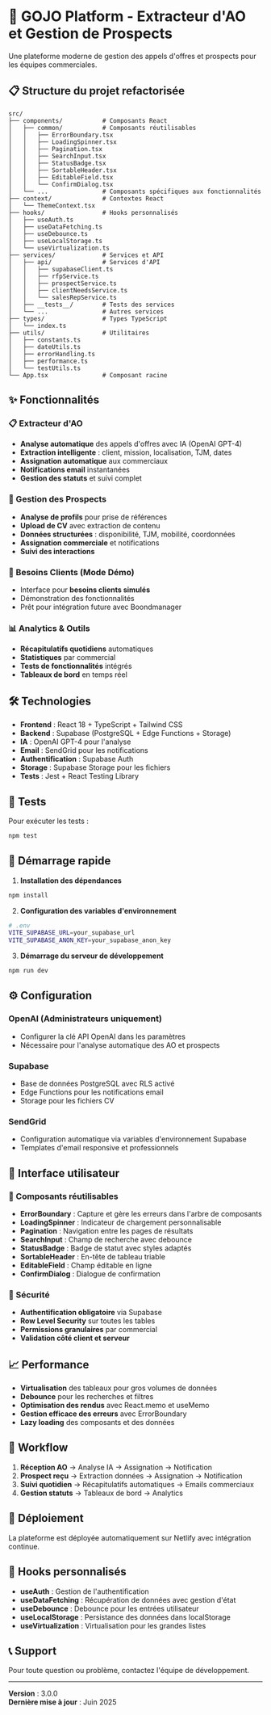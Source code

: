 # 🚀 GOJO Platform - Extracteur d'AO et Gestion de Prospects

Une plateforme moderne de gestion des appels d'offres et prospects pour les équipes commerciales.

## 📋 Structure du projet refactorisée

```
src/
├── components/           # Composants React
│   ├── common/           # Composants réutilisables
│   │   ├── ErrorBoundary.tsx
│   │   ├── LoadingSpinner.tsx
│   │   ├── Pagination.tsx
│   │   ├── SearchInput.tsx
│   │   ├── StatusBadge.tsx
│   │   ├── SortableHeader.tsx
│   │   ├── EditableField.tsx
│   │   └── ConfirmDialog.tsx
│   └── ...               # Composants spécifiques aux fonctionnalités
├── context/              # Contextes React
│   └── ThemeContext.tsx
├── hooks/                # Hooks personnalisés
│   ├── useAuth.ts
│   ├── useDataFetching.ts
│   ├── useDebounce.ts
│   ├── useLocalStorage.ts
│   └── useVirtualization.ts
├── services/             # Services et API
│   ├── api/              # Services d'API
│   │   ├── supabaseClient.ts
│   │   ├── rfpService.ts
│   │   ├── prospectService.ts
│   │   ├── clientNeedsService.ts
│   │   └── salesRepService.ts
│   ├── __tests__/        # Tests des services
│   └── ...               # Autres services
├── types/                # Types TypeScript
│   └── index.ts
├── utils/                # Utilitaires
│   ├── constants.ts
│   ├── dateUtils.ts
│   ├── errorHandling.ts
│   ├── performance.ts
│   └── testUtils.ts
└── App.tsx               # Composant racine
```

## ✨ Fonctionnalités

### 📋 Extracteur d'AO
- **Analyse automatique** des appels d'offres avec IA (OpenAI GPT-4)
- **Extraction intelligente** : client, mission, localisation, TJM, dates
- **Assignation automatique** aux commerciaux
- **Notifications email** instantanées
- **Gestion des statuts** et suivi complet

### 👥 Gestion des Prospects
- **Analyse de profils** pour prise de références
- **Upload de CV** avec extraction de contenu
- **Données structurées** : disponibilité, TJM, mobilité, coordonnées
- **Assignation commerciale** et notifications
- **Suivi des interactions**

### 🎯 Besoins Clients (Mode Démo)
- Interface pour **besoins clients simulés**
- Démonstration des fonctionnalités
- Prêt pour intégration future avec Boondmanager

### 📊 Analytics & Outils
- **Récapitulatifs quotidiens** automatiques
- **Statistiques** par commercial
- **Tests de fonctionnalités** intégrés
- **Tableaux de bord** en temps réel

## 🛠️ Technologies

- **Frontend** : React 18 + TypeScript + Tailwind CSS
- **Backend** : Supabase (PostgreSQL + Edge Functions + Storage)
- **IA** : OpenAI GPT-4 pour l'analyse
- **Email** : SendGrid pour les notifications
- **Authentification** : Supabase Auth
- **Storage** : Supabase Storage pour les fichiers
- **Tests** : Jest + React Testing Library

## 🧪 Tests

Pour exécuter les tests :

```bash
npm test
```

## 🚀 Démarrage rapide

1. **Installation des dépendances**
```bash
npm install
```

2. **Configuration des variables d'environnement**
```bash
# .env
VITE_SUPABASE_URL=your_supabase_url
VITE_SUPABASE_ANON_KEY=your_supabase_anon_key
```

3. **Démarrage du serveur de développement**
```bash
npm run dev
```

## ⚙️ Configuration

### OpenAI (Administrateurs uniquement)
- Configurer la clé API OpenAI dans les paramètres
- Nécessaire pour l'analyse automatique des AO et prospects

### Supabase
- Base de données PostgreSQL avec RLS activé
- Edge Functions pour les notifications email
- Storage pour les fichiers CV

### SendGrid
- Configuration automatique via variables d'environnement Supabase
- Templates d'email responsive et professionnels

## 📱 Interface utilisateur

### 🎨 Composants réutilisables
- **ErrorBoundary** : Capture et gère les erreurs dans l'arbre de composants
- **LoadingSpinner** : Indicateur de chargement personnalisable
- **Pagination** : Navigation entre les pages de résultats
- **SearchInput** : Champ de recherche avec debounce
- **StatusBadge** : Badge de statut avec styles adaptés
- **SortableHeader** : En-tête de tableau triable
- **EditableField** : Champ éditable en ligne
- **ConfirmDialog** : Dialogue de confirmation

### 🔐 Sécurité
- **Authentification obligatoire** via Supabase
- **Row Level Security** sur toutes les tables
- **Permissions granulaires** par commercial
- **Validation côté client et serveur**

## 📈 Performance

- **Virtualisation** des tableaux pour gros volumes de données
- **Debounce** pour les recherches et filtres
- **Optimisation des rendus** avec React.memo et useMemo
- **Gestion efficace des erreurs** avec ErrorBoundary
- **Lazy loading** des composants et des données

## 🔄 Workflow

1. **Réception AO** → Analyse IA → Assignation → Notification
2. **Prospect reçu** → Extraction données → Assignation → Notification  
3. **Suivi quotidien** → Récapitulatifs automatiques → Emails commerciaux
4. **Gestion statuts** → Tableaux de bord → Analytics

## 🚀 Déploiement

La plateforme est déployée automatiquement sur Netlify avec intégration continue.

## 🧩 Hooks personnalisés

- **useAuth** : Gestion de l'authentification
- **useDataFetching** : Récupération de données avec gestion d'état
- **useDebounce** : Debounce pour les entrées utilisateur
- **useLocalStorage** : Persistance des données dans localStorage
- **useVirtualization** : Virtualisation pour les grandes listes

## 📞 Support

Pour toute question ou problème, contactez l'équipe de développement.

---

**Version** : 3.0.0  
**Dernière mise à jour** : Juin 2025
